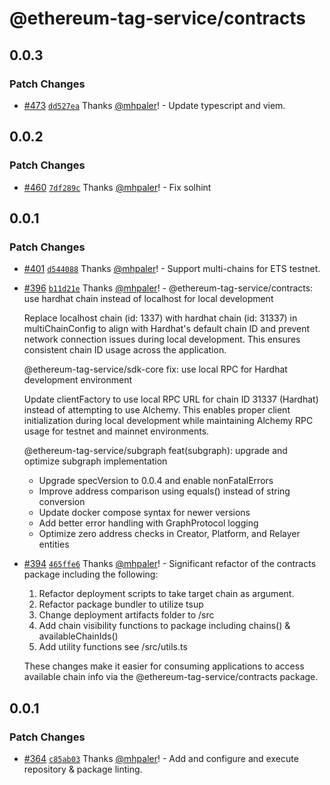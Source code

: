 # @ethereum-tag-service/contracts

## 0.0.3

### Patch Changes

- [#473](https://github.com/ethereum-tag-service/ets/pull/473) [`dd527ea`](https://github.com/ethereum-tag-service/ets/commit/dd527ea061686107510492dcedf7ea2a2555a18c) Thanks [@mhpaler](https://github.com/mhpaler)! - Update typescript and viem.

## 0.0.2

### Patch Changes

- [#460](https://github.com/ethereum-tag-service/ets/pull/460) [`7df289c`](https://github.com/ethereum-tag-service/ets/commit/7df289c25cadc9cc7cea9a3b56d13d7896f26c67) Thanks [@mhpaler](https://github.com/mhpaler)! - Fix solhint

## 0.0.1

### Patch Changes

- [#401](https://github.com/ethereum-tag-service/ets/pull/401) [`d544088`](https://github.com/ethereum-tag-service/ets/commit/d544088664ac78424d290ee417c85dd9bf205749) Thanks [@mhpaler](https://github.com/mhpaler)! - Support multi-chains for ETS testnet.

- [#396](https://github.com/ethereum-tag-service/ets/pull/396) [`b11d21e`](https://github.com/ethereum-tag-service/ets/commit/b11d21ea8ede9938442165da29550dfef405a658) Thanks [@mhpaler](https://github.com/mhpaler)! - @ethereum-tag-service/contracts: use hardhat chain instead of localhost for local development

    Replace localhost chain (id: 1337) with hardhat chain (id: 31337) in multiChainConfig
    to align with Hardhat's default chain ID and prevent network connection issues during
    local development. This ensures consistent chain ID usage across the application.

    @ethereum-tag-service/sdk-core fix: use local RPC for Hardhat development environment

    Update clientFactory to use local RPC URL for chain ID 31337 (Hardhat) instead of
    attempting to use Alchemy. This enables proper client initialization during local
    development while maintaining Alchemy RPC usage for testnet and mainnet environments.

    @ethereum-tag-service/subgraph feat(subgraph): upgrade and optimize subgraph implementation

    - Upgrade specVersion to 0.0.4 and enable nonFatalErrors
    - Improve address comparison using equals() instead of string conversion
    - Update docker compose syntax for newer versions
    - Add better error handling with GraphProtocol logging
    - Optimize zero address checks in Creator, Platform, and Relayer entities

- [#394](https://github.com/ethereum-tag-service/ets/pull/394) [`465ffe6`](https://github.com/ethereum-tag-service/ets/commit/465ffe6a5d99a469e770d5118e231eccf3faa86f) Thanks [@mhpaler](https://github.com/mhpaler)! - Significant refactor of the contracts package including the following:

    1. Refactor deployment scripts to take target chain as argument.
    2. Refactor package bundler to utilize tsup
    3. Change deployment artifacts folder to /src
    4. Add chain visibility functions to package including chains() & availableChainIds()
    5. Add utility functions see /src/utils.ts

    These changes make it easier for consuming applications to access available chain info via the @ethereum-tag-service/contracts package.

## 0.0.1

### Patch Changes

- [#364](https://github.com/ethereum-tag-service/ets/pull/364) [`c85ab03`](https://github.com/ethereum-tag-service/ets/commit/c85ab033adbff506a27e0c747da01a0ac53e9f59) Thanks [@mhpaler](https://github.com/mhpaler)! - Add and configure and execute repository & package linting.
